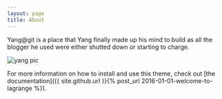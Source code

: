 ```yaml
---
layout: page
title: About
---
```

Yang@git is a place that Yang finally made up his mind to build as all the blogger he used were either shutted down or starting to charge.

![yang pic][yang1]

[yang1]: https://github.com/youngsonger/youngsonger.github.io/blob/master/assets/img/yang1.JPG "Yang1"

For more information on how to install and use this theme, check out [the documentation]({{ site.github.url }}{% post_url 2016-01-01-welcome-to-lagrange %}).
